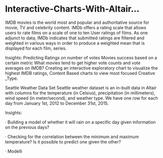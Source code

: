 # Interactive-Charts-With-Altair...

IMDB movies is the world most and popular and authoritative source for movie, TV and celebrity content. IMDb offers a rating scale that allows users to rate films on a scale of one to ten User ratings of films. As one adjunct to data, IMDb indicates that submitted ratings are filtered and weighted in various ways in order to produce a weighted mean that is displayed for each film, series.


Insights:
Predicting Ratings on number of votes
Movies success based on a certain metric
What movies tend to get higher vote counts and vote averages on IMDB?
Creating an interactive exploratory chart to visualize the highest IMDB ratings,
Content Based charts to view most focused Creative _Type.


Seattle Weather Data Set
Seattle weather dataset is an in-built data in Altair with columns for the temperature (in Celsius), precipitation (in millimeters), wind speed (in meter/second), and weather type. We have one row for each day from January 1st, 2012 to December 31st, 2015.

Insights:

· Building a model of whether it will rain on a specific day given information on the previous days?

· Checking for the correlation between the minimum and maximum temperature? Is it possible to predict one given the other?

· Modelli

